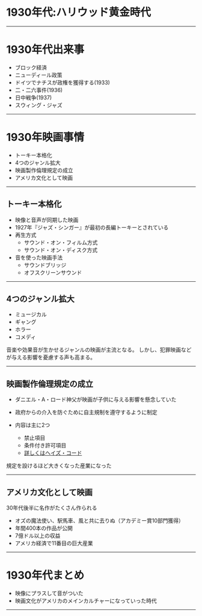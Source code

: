 # 1930年代:ハリウッド黄金時代

---

# 1930年代出来事
- ブロック経済
- ニューディール政策
- ドイツでナチスが政権を獲得する(1933)
- 二・二六事件(1936)
- 日中戦争(1937)
- スウィング・ジャズ

---

# 1930年映画事情
- トーキー本格化
- 4つのジャンル拡大
- 映画製作倫理規定の成立
- アメリカ文化として映画

---

## トーキー本格化

- 映像と音声が同期した映画
- 1927年『ジャズ・シンガー』が最初の長編トーキーとされている
- 再生方式
	- サウンド・オン・フィルム方式
	- サウンド・オン・ディスク方式
- 音を使った映画手法
	- サウンドブリッジ
	- オフスクリーンサウンド

<!-- サウンドブリッジ-->
<!-- 映像が切り替わる前に次のシーンの音楽が聞こえる-->

<!-- オフスクリーンサウンド -->
<!-- 画面の外の物語世界の音が聞こえる -->

---

## 4つのジャンル拡大

- ミュージカル
- ギャング
- ホラー
- コメディ

音楽や効果音が生かせるジャンルの映画が主流となる。
しかし、犯罪映画などが与える影響を憂慮する声も高まる。

---

## 映画製作倫理規定の成立
- ダニエル・A・ロード神父が映画が子供に与える影響を懸念していた

- 政府からの介入を防ぐために自主規制を遵守するように制定
- 内容は主に2つ
	- 禁止項目
	- 条件付き許可項目
	- [詳しくはヘイズ・コード](https://ja.wikipedia.org/wiki/%E3%83%98%E3%82%A4%E3%82%BA%E3%83%BB%E3%82%B3%E3%83%BC%E3%83%89#.E5.86.85.E5.AE.B9)

規定を設けるほど大きくなった産業になった

---

## アメリカ文化として映画

30年代後半に名作がたくさん作られる

- オズの魔法使い、駅馬車、風と共に去りぬ（アカデミー賞10部門獲得）
- 年間400本の作品が公開
- 7億ドル以上の収益
- アメリカ経済で11番目の巨大産業

---

# 1930年代まとめ
- 映像にプラスして音がついた
- 映画文化がアメリカのメインカルチャーになっていった時代

---
